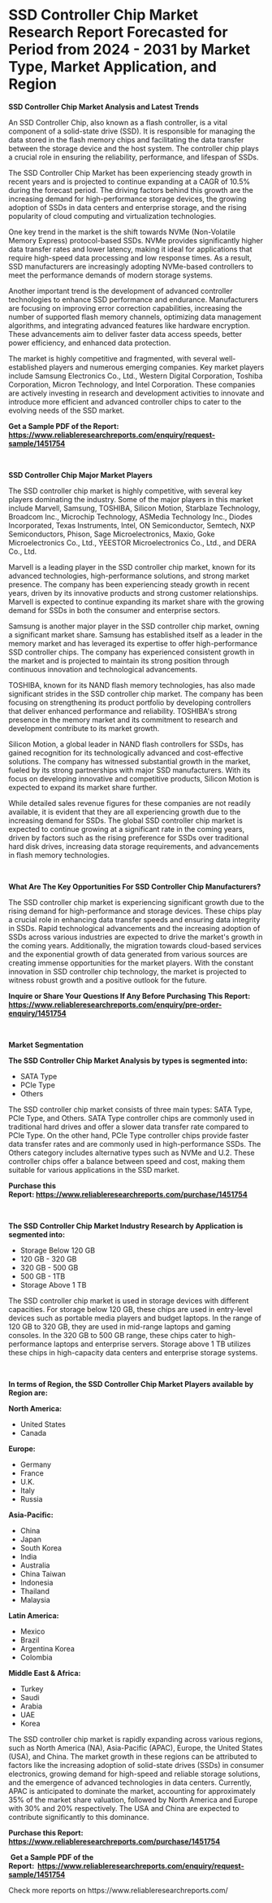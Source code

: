 <p><h1>SSD Controller Chip Market Research Report Forecasted for Period from 2024 -  2031 by Market Type, Market Application, and Region</h1></p><p><strong>SSD Controller Chip Market Analysis and Latest Trends</strong></p>
<p><p>An SSD Controller Chip, also known as a flash controller, is a vital component of a solid-state drive (SSD). It is responsible for managing the data stored in the flash memory chips and facilitating the data transfer between the storage device and the host system. The controller chip plays a crucial role in ensuring the reliability, performance, and lifespan of SSDs.</p><p>The SSD Controller Chip Market has been experiencing steady growth in recent years and is projected to continue expanding at a CAGR of 10.5% during the forecast period. The driving factors behind this growth are the increasing demand for high-performance storage devices, the growing adoption of SSDs in data centers and enterprise storage, and the rising popularity of cloud computing and virtualization technologies.</p><p>One key trend in the market is the shift towards NVMe (Non-Volatile Memory Express) protocol-based SSDs. NVMe provides significantly higher data transfer rates and lower latency, making it ideal for applications that require high-speed data processing and low response times. As a result, SSD manufacturers are increasingly adopting NVMe-based controllers to meet the performance demands of modern storage systems.</p><p>Another important trend is the development of advanced controller technologies to enhance SSD performance and endurance. Manufacturers are focusing on improving error correction capabilities, increasing the number of supported flash memory channels, optimizing data management algorithms, and integrating advanced features like hardware encryption. These advancements aim to deliver faster data access speeds, better power efficiency, and enhanced data protection.</p><p>The market is highly competitive and fragmented, with several well-established players and numerous emerging companies. Key market players include Samsung Electronics Co., Ltd., Western Digital Corporation, Toshiba Corporation, Micron Technology, and Intel Corporation. These companies are actively investing in research and development activities to innovate and introduce more efficient and advanced controller chips to cater to the evolving needs of the SSD market.</p></p>
<p><strong>Get a Sample PDF of the Report:&nbsp; <a href="https://www.reliableresearchreports.com/enquiry/request-sample/1451754">https://www.reliableresearchreports.com/enquiry/request-sample/1451754</a></strong></p>
<p>&nbsp;</p>
<p><strong>SSD Controller Chip Major Market Players</strong></p>
<p><p>The SSD controller chip market is highly competitive, with several key players dominating the industry. Some of the major players in this market include Marvell, Samsung, TOSHIBA, Silicon Motion, Starblaze Technology, Broadcom Inc., Microchip Technology, ASMedia Technology Inc., Diodes Incorporated, Texas Instruments, Intel, ON Semiconductor, Semtech, NXP Semiconductors, Phison, Sage Microelectronics, Maxio, Goke Microelectronics Co., Ltd., YEESTOR Microelectronics Co., Ltd., and DERA Co., Ltd.</p><p>Marvell is a leading player in the SSD controller chip market, known for its advanced technologies, high-performance solutions, and strong market presence. The company has been experiencing steady growth in recent years, driven by its innovative products and strong customer relationships. Marvell is expected to continue expanding its market share with the growing demand for SSDs in both the consumer and enterprise sectors.</p><p>Samsung is another major player in the SSD controller chip market, owning a significant market share. Samsung has established itself as a leader in the memory market and has leveraged its expertise to offer high-performance SSD controller chips. The company has experienced consistent growth in the market and is projected to maintain its strong position through continuous innovation and technological advancements.</p><p>TOSHIBA, known for its NAND flash memory technologies, has also made significant strides in the SSD controller chip market. The company has been focusing on strengthening its product portfolio by developing controllers that deliver enhanced performance and reliability. TOSHIBA's strong presence in the memory market and its commitment to research and development contribute to its market growth.</p><p>Silicon Motion, a global leader in NAND flash controllers for SSDs, has gained recognition for its technologically advanced and cost-effective solutions. The company has witnessed substantial growth in the market, fueled by its strong partnerships with major SSD manufacturers. With its focus on developing innovative and competitive products, Silicon Motion is expected to expand its market share further.</p><p>While detailed sales revenue figures for these companies are not readily available, it is evident that they are all experiencing growth due to the increasing demand for SSDs. The global SSD controller chip market is expected to continue growing at a significant rate in the coming years, driven by factors such as the rising preference for SSDs over traditional hard disk drives, increasing data storage requirements, and advancements in flash memory technologies.</p></p>
<p>&nbsp;</p>
<p><strong>What Are The Key Opportunities For SSD Controller Chip Manufacturers?</strong></p>
<p><p>The SSD controller chip market is experiencing significant growth due to the rising demand for high-performance and storage devices. These chips play a crucial role in enhancing data transfer speeds and ensuring data integrity in SSDs. Rapid technological advancements and the increasing adoption of SSDs across various industries are expected to drive the market's growth in the coming years. Additionally, the migration towards cloud-based services and the exponential growth of data generated from various sources are creating immense opportunities for the market players. With the constant innovation in SSD controller chip technology, the market is projected to witness robust growth and a positive outlook for the future.</p></p>
<p><strong>Inquire or Share Your Questions If Any Before Purchasing This Report: <a href="https://www.reliableresearchreports.com/enquiry/pre-order-enquiry/1451754">https://www.reliableresearchreports.com/enquiry/pre-order-enquiry/1451754</a></strong></p>
<p>&nbsp;</p>
<p><strong>Market Segmentation</strong></p>
<p><strong>The SSD Controller Chip Market Analysis by types is segmented into:</strong></p>
<p><ul><li>SATA Type</li><li>PCIe Type</li><li>Others</li></ul></p>
<p><p>The SSD controller chip market consists of three main types: SATA Type, PCIe Type, and Others. SATA Type controller chips are commonly used in traditional hard drives and offer a slower data transfer rate compared to PCIe Type. On the other hand, PCIe Type controller chips provide faster data transfer rates and are commonly used in high-performance SSDs. The Others category includes alternative types such as NVMe and U.2. These controller chips offer a balance between speed and cost, making them suitable for various applications in the SSD market.</p></p>
<p><strong>Purchase this Report:&nbsp;<a href="https://www.reliableresearchreports.com/purchase/1451754">https://www.reliableresearchreports.com/purchase/1451754</a></strong></p>
<p>&nbsp;</p>
<p><strong>The SSD Controller Chip Market Industry Research by Application is segmented into:</strong></p>
<p><ul><li>Storage Below 120 GB</li><li>120 GB - 320 GB</li><li>320 GB - 500 GB</li><li>500 GB - 1TB</li><li>Storage Above 1 TB</li></ul></p>
<p><p>The SSD controller chip market is used in storage devices with different capacities. For storage below 120 GB, these chips are used in entry-level devices such as portable media players and budget laptops. In the range of 120 GB to 320 GB, they are used in mid-range laptops and gaming consoles. In the 320 GB to 500 GB range, these chips cater to high-performance laptops and enterprise servers. Storage above 1 TB utilizes these chips in high-capacity data centers and enterprise storage systems.</p></p>
<p>&nbsp;</p>
<p><strong>In terms of Region, the SSD Controller Chip Market Players available by Region are:</strong></p>
<p>
    <p> <strong> North America: </strong>
        <ul>
            <li>United States</li>
            <li>Canada</li>
        </ul>
        </p> 
    <p> <strong> Europe: </strong>
        <ul>
            <li>Germany</li>
            <li>France</li>
            <li>U.K.</li>
            <li>Italy</li>
            <li>Russia</li>
        </ul>
        </p> 
    <p> <strong> Asia-Pacific: </strong>
        <ul>
            <li>China</li>
            <li>Japan</li>
            <li>South Korea</li>
            <li>India</li>
            <li>Australia</li>
            <li>China Taiwan</li>
            <li>Indonesia</li>
            <li>Thailand</li>
            <li>Malaysia</li>
        </ul>
        </p> 
    <p> <strong> Latin America: </strong>
        <ul>
            <li>Mexico</li>
            <li>Brazil</li>
            <li>Argentina Korea</li>
            <li>Colombia</li>
        </ul>
        </p> 
    <p> <strong> Middle East & Africa: </strong>
        <ul>
            <li>Turkey</li>
            <li>Saudi</li>
            <li>Arabia</li>
            <li>UAE</li>
            <li>Korea</li>
        </ul>
    </p>
    </p>
<p><p>The SSD controller chip market is rapidly expanding across various regions, such as North America (NA), Asia-Pacific (APAC), Europe, the United States (USA), and China. The market growth in these regions can be attributed to factors like the increasing adoption of solid-state drives (SSDs) in consumer electronics, growing demand for high-speed and reliable storage solutions, and the emergence of advanced technologies in data centers. Currently, APAC is anticipated to dominate the market, accounting for approximately 35% of the market share valuation, followed by North America and Europe with 30% and 20% respectively. The USA and China are expected to contribute significantly to this dominance.</p></p>
<p><strong>Purchase this Report: <a href="https://www.reliableresearchreports.com/purchase/1451754">https://www.reliableresearchreports.com/purchase/1451754</a></strong></p>
<p>&nbsp;<strong>Get a Sample PDF of the Report:&nbsp;&nbsp;<a href="https://www.reliableresearchreports.com/enquiry/request-sample/1451754">https://www.reliableresearchreports.com/enquiry/request-sample/1451754</a></strong></p>
<p><strong></strong></p>
<p>Check more reports on https://www.reliableresearchreports.com/</p>